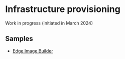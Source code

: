 # Infrastructure provisioning

Work in progress (initiated in March 2024)

## Samples

* [Edge Image Builder](samples/eib/README.md)
